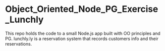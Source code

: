 # Object_Oriented_Node_PG_Exercise_Lunchly
This repo holds the code to a small Node.js app built with OO principles and PG. lunchly.ly is a reservation system that records customers info and their reservations.
